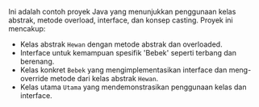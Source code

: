 Ini adalah contoh proyek Java yang menunjukkan penggunaan kelas abstrak, metode overload, interface, dan konsep casting. Proyek ini mencakup:

- Kelas abstrak `Hewan` dengan metode abstrak dan overloaded.
- Interface untuk kemampuan spesifik 'Bebek' seperti terbang dan berenang.
- Kelas konkret `Bebek` yang mengimplementasikan interface dan meng-override metode dari kelas abstrak `Hewan`.
- Kelas utama `Utama` yang mendemonstrasikan penggunaan kelas dan interface.

